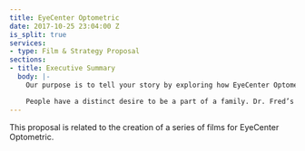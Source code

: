 ```yaml
---
title: EyeCenter Optometric
date: 2017-10-25 23:04:00 Z
is_split: true
services:
- type: Film & Strategy Proposal
sections:
- title: Executive Summary
  body: |-
    Our purpose is to tell your story by exploring how EyeCenter Optometric has kept family values at the forefront of their business for 57 years.

    People have a distinct desire to be a part of a family. Dr. Fred’s story is visually and verbally showing the connection between him in his own family, which brings authenticity to him as an individual, and the business. Through exploring his upbringings, the company’s beginnings, interactions with his family, and the connection of his family values with the company, the audience will not only gain a deeper understanding of the roots of EyeCenter but also a desire for themselves be apart of the EyeCenter family. Dr. Fred embodies what your company is today and represents those values in his personal life.
---
```


This proposal is related to the creation of a series of films for EyeCenter Optometric.
